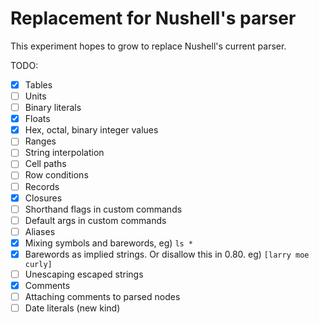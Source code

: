 # Replacement for Nushell's parser

This experiment hopes to grow to replace Nushell's current parser.

TODO:

- [x] Tables
- [ ] Units
- [ ] Binary literals
- [x] Floats
- [x] Hex, octal, binary integer values
- [ ] Ranges
- [ ] String interpolation
- [ ] Cell paths
- [ ] Row conditions
- [ ] Records
- [x] Closures
- [ ] Shorthand flags in custom commands
- [ ] Default args in custom commands
- [ ] Aliases
- [x] Mixing symbols and barewords, eg) `ls *`
- [x] Barewords as implied strings. Or disallow this in 0.80. eg) `[larry moe curly]`
- [ ] Unescaping escaped strings
- [x] Comments
- [ ] Attaching comments to parsed nodes
- [ ] Date literals (new kind)